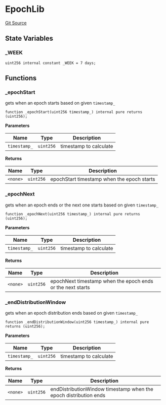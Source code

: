 # EpochLib

[Git Source](https://github.com/rsksmart/builder-incentives-sc/blob/48fa8b5cf52dd18d51cdbc26d813ed080aa9e876/src/libraries/EpochLib.sol)

## State Variables

### \_WEEK

```solidity
uint256 internal constant _WEEK = 7 days;
```

## Functions

### \_epochStart

gets when an epoch starts based on given `timestamp_`

```solidity
function _epochStart(uint256 timestamp_) internal pure returns (uint256);
```

**Parameters**

| Name         | Type      | Description            |
| ------------ | --------- | ---------------------- |
| `timestamp_` | `uint256` | timestamp to calculate |

**Returns**

| Name     | Type      | Description                                |
| -------- | --------- | ------------------------------------------ |
| `<none>` | `uint256` | epochStart timestamp when the epoch starts |

### \_epochNext

gets when an epoch ends or the next one starts based on given `timestamp_`

```solidity
function _epochNext(uint256 timestamp_) internal pure returns (uint256);
```

**Parameters**

| Name         | Type      | Description            |
| ------------ | --------- | ---------------------- |
| `timestamp_` | `uint256` | timestamp to calculate |

**Returns**

| Name     | Type      | Description                                                |
| -------- | --------- | ---------------------------------------------------------- |
| `<none>` | `uint256` | epochNext timestamp when the epoch ends or the next starts |

### \_endDistributionWindow

gets when an epoch distribution ends based on given `timestamp_`

```solidity
function _endDistributionWindow(uint256 timestamp_) internal pure returns (uint256);
```

**Parameters**

| Name         | Type      | Description            |
| ------------ | --------- | ---------------------- |
| `timestamp_` | `uint256` | timestamp to calculate |

**Returns**

| Name     | Type      | Description                                                      |
| -------- | --------- | ---------------------------------------------------------------- |
| `<none>` | `uint256` | endDistributionWindow timestamp when the epoch distribution ends |
